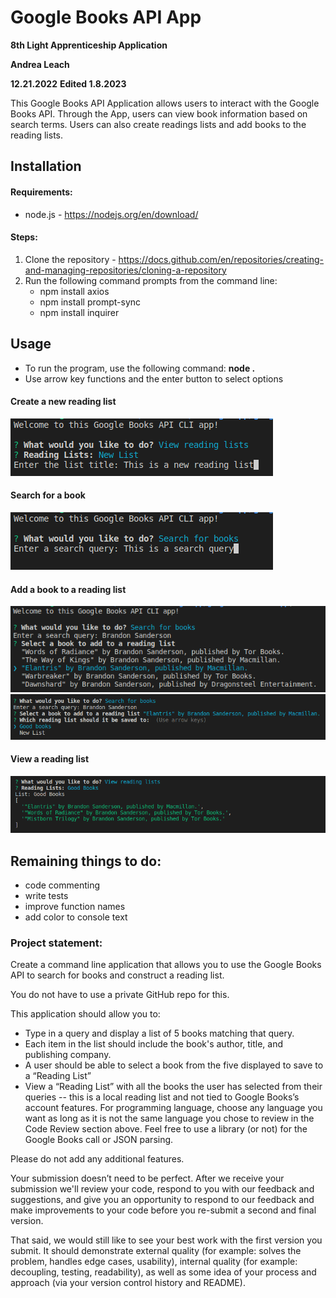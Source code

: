 # Google Books API App

**8th Light Apprenticeship Application**

**Andrea Leach**

**12.21.2022**
**Edited 1.8.2023**

This Google Books API Application allows users to interact with the Google Books API. Through the App, users can view book information based on search terms. Users can also create readings lists and add books to the reading lists. 


## Installation
#### Requirements:
- node.js - https://nodejs.org/en/download/
#### Steps:
1. Clone the repository - https://docs.github.com/en/repositories/creating-and-managing-repositories/cloning-a-repository
2. Run the following command prompts from the command line:
    - npm install axios
    - npm install prompt-sync
    - npm install inquirer

## Usage
- To run the program, use the following command: 
    **node .**
- Use arrow key functions and the enter button to select options
#### Create a new reading list
![Creating a new reading list](images/create_new_reading_list.png)
#### Search for a book
![Searching for a book](images/search_for_a_book.png)
#### Add a book to a reading list
![Adding a book to a list](images/add_book_to_list.png)
![Saving a book to a list](images/save_book_to_list.png)
#### View a reading list
![View a reading list](images/view_reading_list.png)




## Remaining things to do:
- code commenting
- write tests
- improve function names
- add color to console text


### Project statement:
Create a command line application that allows you to use the Google Books API to search for books and construct a reading list.

You do not have to use a private GitHub repo for this.

This application should allow you to:
- Type in a query and display a list of 5 books matching that query.
- Each item in the list should include the book's author, title, and publishing company.
- A user should be able to select a book from the five displayed to save to a “Reading List”
- View a “Reading List” with all the books the user has selected from their queries -- this is a local reading list and not tied to Google Books’s account features.
For programming language, choose any language you want as long as it is not the same language you chose to review in the Code Review section above. Feel free to use a library (or not) for the Google Books call or JSON parsing.

Please do not add any additional features.

Your submission doesn’t need to be perfect. After we receive your submission we'll review your code, respond to you with our feedback and suggestions, and give you an opportunity to respond to our feedback and make improvements to your code before you re-submit a second and final version.

That said, we would still like to see your best work with the first version you submit. It should demonstrate external quality (for example: solves the problem, handles edge cases, usability), internal quality (for example: decoupling, testing, readability), as well as some idea of your process and approach (via your version control history and README).
